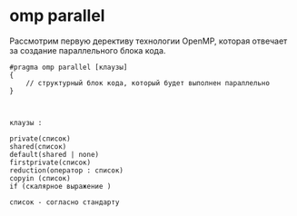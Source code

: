 # omp parallel

Рассмотрим первую дерективу технологии OpenMP, которая отвечает за создание параллельного блока кода.

```
#pragma omp parallel [клаузы]
{
    // структурный блок кода, который будет выполнен параллельно
} 



клаузы :

private(список)
shared(список)
default(shared | none)
firstprivate(список)
reduction(оператор : список)
copyin (список)
if (скалярное выражение )

список - согласно стандарту 

```

